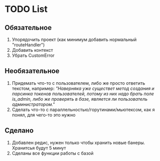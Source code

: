 # TODO List

## **Обязательное**
1. Упорядочить проект (как минимум добавить нормальный "routeHandler")
2. Добавить контекст
3. Убрать CustomError

## Необязательное
1. Придемать что-то с пользователем, либо же просто ответить текстом, например:
*"Наверняка уже существет метод создания и парсинка токенов пользователей, потому из них надо брать поле is_admin, либо же проверять в базе, является ли пользователь администратором."*
2. Сделать что-то с параллельностью/горутинами/мьютексом, как я понял, для чего-то это нужно


## Сделано
1. Добавлен редис, нужен только чтобы хранить новые банеры. Хранитсья будут 5 минут
2. Сделаны все функции работы с базой
